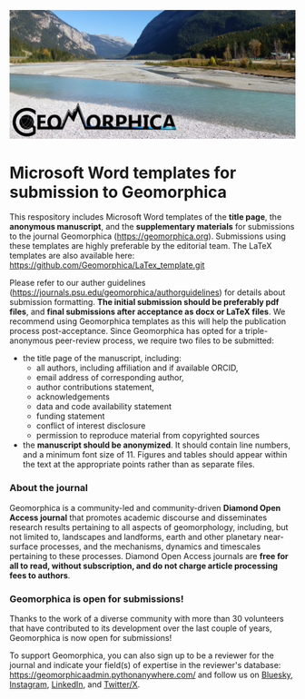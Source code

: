 ![alt text](homepageImage_en_US.png)

# Microsoft Word templates for submission to Geomorphica
This respository includes Microsoft Word templates of the **title page**, the **anonymous manuscript**, and the **supplementary materials** for submissions to the journal Geomorphica (https://geomorphica.org). Submissions using these templates are highly preferable by the editorial team. The LaTeX templates are also available here: https://github.com/Geomorphica/LaTex_template.git

Please refer to our auther guidelines (https://journals.psu.edu/geomorphica/authorguidelines) for details about submission formatting. **The initial submission should be preferably pdf files**, and **final submissions after acceptance as docx or LaTeX files**. We recommend using Geomorphica templates as this will help the publication process post-acceptance. Since Geomorphica has opted for a triple-anonymous peer-review process, we require two files to be submitted:
* the title page of the manuscript, including:
  * all authors, including affiliation and if available ORCID,
  * email address of corresponding author,
  * author contributions statement,
  * acknowledgements
  * data and code availability statement
  * funding statement
  * conflict of interest disclosure
  * permission to reproduce material from copyrighted sources
* the **manuscript should be anonymized**. It should contain line numbers, and a minimum font size of 11. Figures and tables should appear within the text at the appropriate points rather than as separate files.

### About the journal
Geomorphica is a community-led and community-driven **Diamond Open Access journal** that promotes academic discourse and disseminates research results pertaining to all aspects of geomorphology, including, but not limited to, landscapes and landforms, earth and other planetary near-surface processes, and the mechanisms, dynamics and timescales pertaining to these processes. Diamond Open Access journals are **free for all to read, without subscription, and do not charge article processing fees to authors**.

### Geomorphica is open for submissions!

Thanks to the work of a diverse community with more than 30 volunteers that have contributed to its development over the last couple of years, Geomorphica is now open for submissions!

To support Geomorphica, you can also sign up to be a reviewer for the journal and indicate your field(s) of expertise in the reviewer's database: https://geomorphicaadmin.pythonanywhere.com/ and follow us on [Bluesky](https://bsky.app/profile/geomorphica.bsky.social), [Instagram](https://bsky.app/profile/geomorphica.bsky.social), [LinkedIn](https://www.linkedin.com/company/geomorphica/), and [Twitter/X](https://twitter.com/Geomorphica).
